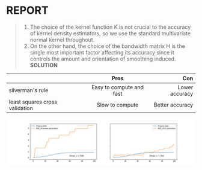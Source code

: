 
# REPORT
>1. The choice of the kernel function K is not crucial to the accuracy of kernel density estimators, so we use the standard multivariate normal kernel throughout.
>2. On the other hand, the choice of the bandwidth matrix H is the single most important factor affecting its accuracy since it controls the amount and orientation of smoothing induced.  
>**SOLUTION**
        

||Pros|Con|
|---|:---:|---:|
| silverman's rule |Easy to compute and fast | Lower accuracy |
| least squares cross validation |Slow to compute| Better accuracy |

![](https://github.com/thanhvinhle26/CINAMON_AI/blob/master/KDE/EvaluateDistribution.png)

